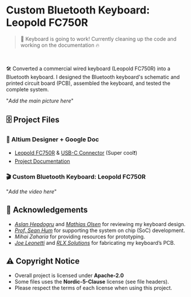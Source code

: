 # Custom Bluetooth Keyboard: Leopold FC750R


> 📣 Keyboard is going to work! Currently cleaning up the code and working on the documentation 🔥 
<br>

🛠️ Converted a commercial wired keyboard (Leopold FC750R) into a Bluetooth keyboard. I designed the Bluetooth keyboard's schematic and printed circuit board (PCB), assembled the keyboard, and tested the complete system. 

"*Add the main picture here*"

## 🗄️ Project Files

### 📑 Altium Designer + Google Doc
- <a href="https://personal-viewer.365.altium.com/client/index.html?feature=embed&source=85A6DA05-4A21-4D8C-ACF3-C134DFF70774&activeView=3D">Leopold FC750R</a> & <a href="https://personal-viewer.365.altium.com/client/index.html?feature=embed&source=235BD5DE-8155-44AA-9E0C-20B4551AB35A&activeView=3D">USB-C Connector</a> (Super cool❗️)
- <a href="https://docs.google.com/document/d/1T1kuHEfLhl1W9Vp5NQ1bjV8UXPvdlBXKJn0wyxQ07zg/edit?usp=sharing">Project Documentation</a>


### 🎬 Custom Bluetooth Keyboard: Leopold FC750R 

"*Add the video here*"

## 💐 Acknowledgements

- <a href="https://www.linkedin.com/in/aslan-hepdogru-p-eng-7158011b/">*Aslan Hepdogru*</a> and <a href="https://www.linkedin.com/in/mathols/">*Mathias Olsen*</a> for reviewing my keyboard design. 
- <a href="https://www.linkedin.com/in/seanvhum/">*Prof. Sean Hum*</a> for supporting the system on chip (SoC) development.
- *Mihai Zaharia* for providing resources for prototyping. 
- <a href="https://www.linkedin.com/in/joe-leonetti-b348508/">*Joe Leonetti*</a> and <a href="https://www.linkedin.com/company/rlx-solutions-inc./">*RLX Solutions*</a> for fabricating my keyboard’s PCB. 

## ⚠️ Copyright Notice

- Overall project is licensed under **Apache-2.0**
- Some files uses the **Nordic-5-Clause** license (see file headers).
- Please respect the terms of each license when using this project.
